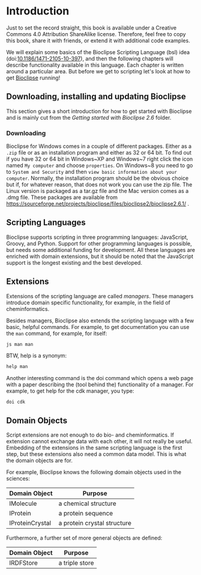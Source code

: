 # Introduction

Just to set the record straight, this book is available under a Creative
Commons 4.0 Attribution ShareAlike license. Therefore, feel free to copy this
book, share it with friends, or extend it with additional code examples.

We will explain some basics of the Bioclipse Scripting Language (bsl)
idea (doi:[10.1186/1471-2105-10-397](https://doi.org/10.1186/1471-2105-10-397)), and then the following chapters will
describe functionality available in this language. Each chapter is
written around a particular area. But before we get to scripting let's look at
how to get [Bioclipse](http://bioclipse.net/) running!

## Downloading, installing and updating Bioclipse

This section gives a short introduction for how to get started with Bioclipse
and is mainly cut from the *Getting started with Bioclipse 2.6* folder. 

### Downloading

Bioclipse for Windows comes in a couple of different packages. Either as a
`.zip` file or as an installation program and either as 32 or 64 bit. To
find out if you have 32 or 64 bit in Windows~XP  and Windows~7 right click the
icon named `My computer` and choose `properties`. On
Windows~8 you need to go to `System and Security` and
then `view basic information about your computer`.  Normally, the installation program should be
the obvious choice but if, for whatever reason, that does not work you can use
the zip file. The Linux version is packaged as a tar.gz file and the Mac
version comes as a .dmg file. These packages are available from https://sourceforge.net/projects/bioclipse/files/bioclipse2/bioclipse2.6.1/ .

## Scripting Languages

Bioclipse supports scripting in three programming languages:
JavaScript, Groovy, and Python.
Support for other programming languages is possible, but needs some additional
funding for development. All these languages are enriched with domain
extensions, but it should be noted that the JavaScript support is the
longest existing and the best developed.

## Extensions

Extensions of the scripting language are called *managers*.
These managers introduce domain specific functionality, for
example, in the field of cheminformatics.

Besides managers, Bioclipse also extends the scripting language with a few
basic, helpful commands. For example, to get documentation you can use the
`man` command, for example, for itself:

``js
man man
``

BTW, help is a synonym:

```js
help man
```

Another interesting command is the doi command which opens a web page with a
paper describing the (tool behind the) functionality of a manager. For example,
to get help for the cdk manager, you type:

```js
doi cdk
```

## Domain Objects

Script extensions are not enough to do bio- and cheminformatics. If extension
cannot exchange data with each other, it will not really be useful. Embedding
of the extensions in the same scripting language is the first step, but
these extensions also need a common data model. This is what the domain objects are
for.

For example, Bioclipse knows the following domain objects used in the sciences:

| Domain Object | Purpose |
|---------------|---------|
| IMolecule | a chemical structure |
| IProtein | a protein sequence |
| IProteinCrystal | a protein crystal structure |

Furthermore, a further set of more general objects are defined:

| Domain Object | Purpose |
|---------------|---------|
| IRDFStore | a triple store |

